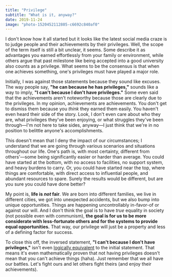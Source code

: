 ```yaml
---
title: "Privilege"
subtitle: "What is it, anyway?"
date: 2019-11-24
image: "photo-1520452112805-c6692c840af0"
---
```


I don't know how it all started but it looks like the latest social media craze is to judge people and their achievements by their privileges. Well, the scope of the term itself is still a bit unclear, it seems. Some describe it as advantages you earned effortlessly from your family or environment, while others argue that past milestone like being accepted into a good university also counts as a privilege. What seems to be the consensus is that when one achieves something, one's privileges must have played a major role.

Initially, I was against those statements because they sound like excuses. The way people say, **"he can because he has privileges,"** sounds like a way to imply, **"I can't because I don't have privileges."** Some even said that the achievements aren't noteworthy because those are clearly due to the privileges. In my opinion, achievements are achievements. You don't get to dismiss them because you *think* they earned them easily. You haven't even heard their side of the story. Look, I don't even care about who they are, what privileges they've been enjoying, or what struggles they've been through&mdash;I'm not here to take sides, anyway&mdash;I just think that we're in no position to belittle anyone's accomplishments.

This doesn't mean that I deny the impact of our circumstances; I understand that we are going through various scenarios and situations throughout our life. One's path is, with most certainty, different from others'&mdash;some being significantly easier or harder than average. You could have started at the bottom, with no access to facilities, no support system, and heavy burdens to carry. Or, you could have started near the top, where things are comfortable, with direct access to influential people, and abundant resources to spare. Surely the results would be different, but are you sure you could have done better?

My point is, **life is *not* fair**. We are born into different families, we live in different cities, we got into unexpected accidents, but we also bump into unique opportunities. Things are happening uncontrollably in-favor-of or against our will. And I don't think the goal is to have *true* equality in society (not possible even with communism), **the goal is for us to be more considerate with less-fortunate others and for the systems to provide equal opportunities.** That way, our privilege will just be a property and less of a defining factor for success.

To close this off, the inversed statement, **"I can't because I don't have privileges,"** isn't even [logically equivalent](https://www.varsitytutors.com/hotmath/hotmath_help/topics/converse-inverse-contrapositive) to the initial statement. That means it's even mathematically proven that not having privileges doesn't mean that you can't achieve things (haha). Just remember that we all have our battles. Let's fight ours and let others fight theirs (and enjoy their achievements).
